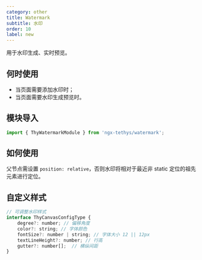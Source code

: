 ```yaml
---
category: other
title: Watermark
subtitle: 水印
order: 10
label: new
---
```

<div class="dg-alert dg-alert-info"> 用于水印生成、实时预览。</div>

## 何时使用

* 当页面需要添加水印时；
* 当页面需要水印生成预览时。

## 模块导入

``` ts
import { ThyWatermarkModule } from 'ngx-tethys/watermark';
```

## 如何使用
父节点需设置 ```position: relative```，否则水印将相对于最近非 static 定位的祖先元素进行定位。

<examples />

## 自定义样式
```js
// 可调整水印样式
interface ThyCanvasConfigType {
    degree?: number; // 偏移角度
    color?: string; // 字体颜色
    fontSize?: number | string; // 字体大小 12 || 12px
    textLineHeight?: number; // 行高
    gutter?: number[];  // 横纵间距
}
```
